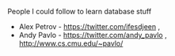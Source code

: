 
People I could follow to learn database stuff
- Alex Petrov - https://twitter.com/ifesdjeen , 
- Andy Pavlo - https://twitter.com/andy_pavlo , http://www.cs.cmu.edu/~pavlo/
